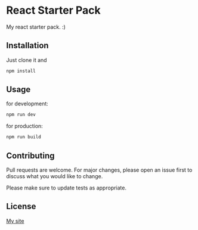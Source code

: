 # React Starter Pack

My react starter pack. :)

## Installation

Just clone it and

```bash
npm install
```

## Usage

for development:

```bash
npm run dev
```

for production:

```bash
npm run build
```

## Contributing

Pull requests are welcome. For major changes, please open an issue first
to discuss what you would like to change.

Please make sure to update tests as appropriate.

## License

[My site](https://gark.vercel.app)
